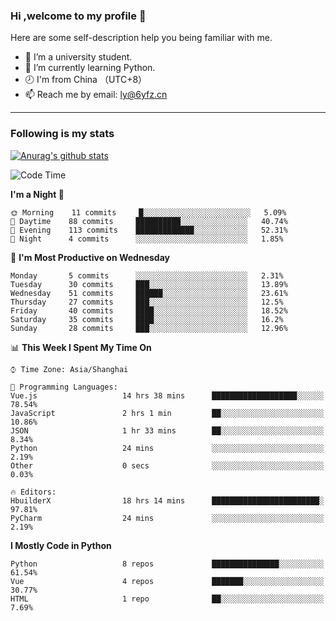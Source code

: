 ### Hi ,welcome to my profile 👋
Here are some self-description help you being familiar with me.
<!--
**liuyunfz/liuyunfz** is a ✨ _special_ ✨ repository because its `README.md` (this file) appears on your GitHub profile.
- 👯 I’m looking to collaborate on ...
- 🤔 I’m looking for help with ...
Here are some ideas to get you started:
-->
- 🏫 I’m a university student.
- 💪 I’m currently learning Python.
- 🕗 I'm from China （UTC+8）
- 📫 Reach me by email: [ly@6yfz.cn](mailto:ly@6yfz.cn)
  
---
### Following is my stats
  
[![Anurag's github stats](https://github-readme-stats.vercel.app/api?username=liuyunfz)](https://github.com/anuraghazra/github-readme-stats)
  
<!--START_SECTION:waka-->
![Code Time](http://img.shields.io/badge/Code%20Time-0%20secs-blue)

**I'm a Night 🦉** 

```text
🌞 Morning    11 commits     █░░░░░░░░░░░░░░░░░░░░░░░░   5.09% 
🌆 Daytime    88 commits     ██████████░░░░░░░░░░░░░░░   40.74% 
🌃 Evening    113 commits    █████████████░░░░░░░░░░░░   52.31% 
🌙 Night      4 commits      ░░░░░░░░░░░░░░░░░░░░░░░░░   1.85%

```
📅 **I'm Most Productive on Wednesday** 

```text
Monday       5 commits      ░░░░░░░░░░░░░░░░░░░░░░░░░   2.31% 
Tuesday      30 commits     ███░░░░░░░░░░░░░░░░░░░░░░   13.89% 
Wednesday    51 commits     ██████░░░░░░░░░░░░░░░░░░░   23.61% 
Thursday     27 commits     ███░░░░░░░░░░░░░░░░░░░░░░   12.5% 
Friday       40 commits     ████░░░░░░░░░░░░░░░░░░░░░   18.52% 
Saturday     35 commits     ████░░░░░░░░░░░░░░░░░░░░░   16.2% 
Sunday       28 commits     ███░░░░░░░░░░░░░░░░░░░░░░   12.96%

```


📊 **This Week I Spent My Time On** 

```text
⌚︎ Time Zone: Asia/Shanghai

💬 Programming Languages: 
Vue.js                   14 hrs 38 mins      ███████████████████░░░░░░   78.54% 
JavaScript               2 hrs 1 min         ██░░░░░░░░░░░░░░░░░░░░░░░   10.86% 
JSON                     1 hr 33 mins        ██░░░░░░░░░░░░░░░░░░░░░░░   8.34% 
Python                   24 mins             ░░░░░░░░░░░░░░░░░░░░░░░░░   2.19% 
Other                    0 secs              ░░░░░░░░░░░░░░░░░░░░░░░░░   0.03%

🔥 Editors: 
HbuilderX                18 hrs 14 mins      ████████████████████████░   97.81% 
PyCharm                  24 mins             ░░░░░░░░░░░░░░░░░░░░░░░░░   2.19%

```

**I Mostly Code in Python** 

```text
Python                   8 repos             ███████████████░░░░░░░░░░   61.54% 
Vue                      4 repos             ███████░░░░░░░░░░░░░░░░░░   30.77% 
HTML                     1 repo              ██░░░░░░░░░░░░░░░░░░░░░░░   7.69%

```



<!--END_SECTION:waka-->
